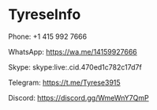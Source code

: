 # TyreseInfo

Phone: +1 415 992 7666

WhatsApp: https://wa.me/14159927666

Skype: skype:live:.cid.470ed1c782c17d7f

Telegram: https://t.me/Tyrese3915

Discord: https://discord.gg/WmeWnY7QmP
